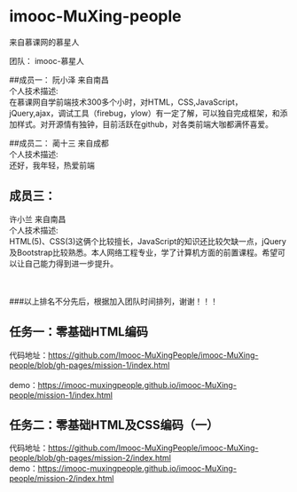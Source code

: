 # imooc-MuXing-people
来自慕课网的慕星人

团队： imooc-慕星人

##成员一：
 阮小泽   来自南昌<br>
个人技术描述:<br>
在慕课网自学前端技术300多个小时，对HTML，CSS,JavaScript，jQuery,ajax，调试工具（firebug，ylow）有一定了解，可以独自完成框架，和添加样式。对开源情有独钟，目前活跃在github，对各类前端大咖都满怀喜爱。<br>

##成员二：
 蔺十三   来自成都<br>
个人技术描述:<br>
还好，我年轻，热爱前端<br>

## 成员三：
 许小兰  来自南昌<br>
个人技术描述:<br>
HTML(5)、CSS(3)这俩个比较擅长，JavaScript的知识还比较欠缺一点，jQuery及Bootstrap比较熟悉。本人网络工程专业，学了计算机方面的前置课程。希望可以让自己能力得到进一步提升。<br><br><br>

###以上排名不分先后，根据加入团队时间排列，谢谢！！！


## 任务一：零基础HTML编码
 代码地址：https://github.com/Imooc-MuXingPeople/imooc-MuXing-people/blob/gh-pages/mission-1/index.html<br><br>
 demo：https://imooc-muxingpeople.github.io/imooc-MuXing-people/mission-1/index.html<br>

## 任务二：零基础HTML及CSS编码（一）
 代码地址：https://github.com/Imooc-MuXingPeople/imooc-MuXing-people/blob/gh-pages/mission-2/index.html<br>
 demo：https://imooc-muxingpeople.github.io/imooc-MuXing-people/mission-2/index.html<br>
